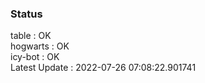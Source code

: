 ### Status


table : OK  
hogwarts : OK  
icy-bot : OK  
Latest Update : 2022-07-26 07:08:22.901741
